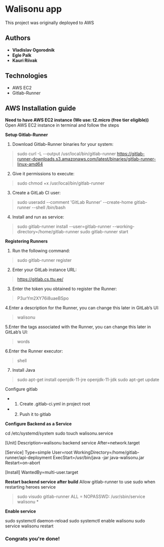 # Walisonu app

This project was originally deployed to AWS

## Authors

* **Vladislav Ogorodnik**
* **Egle Palk**
* **Kauri Riivak**

## Technologies

- AWS EC2
- Gitlab-Runner

## AWS Installation guide

**Need to have AWS EC2 instance (We use: t2.micro (free tier eligible))**
Open AWS EC2 instance in terminal and follow the steps

**Setup Gitlab-Runner**
1. Download Gitlab-Runner binaries for your system:
>sudo curl -L --output /usr/local/bin/gitlab-runner https://gitlab-runner-downloads.s3.amazonaws.com/latest/binaries/gitlab-runner-linux-amd64

2. Give it permissions to execute:
> sudo chmod +x /usr/local/bin/gitlab-runner

3. Create a GitLab CI user:
>sudo useradd --comment 'GitLab Runner' --create-home gitlab-runner --shell /bin/bash

4. Install and run as service:
>sudo gitlab-runner install --user=gitlab-runner --working-directory=/home/gitlab-runner
sudo gitlab-runner start

**Registering Runners**

1. Run the following command:
>sudo gitlab-runner register

2. Enter your GitLab instance URL:
>https://gitlab.cs.ttu.ee/

3. Enter the token you obtained to register the Runner:
>P3urYm2XY76i8uaeBSpo

4.Enter a description for the Runner, you can change this later in GitLab’s UI:
>walisonu

5.Enter the tags associated with the Runner, you can change this later in GitLab’s UI:
>words

6.Enter the Runner executor:
>shell

7. Install Java
>sudo apt-get install openjdk-11-jre openjdk-11-jdk
 sudo apt-get update


Configure gitlab
- 1. Create .gitlab-ci.yml in project root
- 2. Push it to gitlab

**Configure Backend as a Service**

cd /etc/systemd/system
sudo touch walisonu.service

[Unit]
Description=walisonu backend service
After=network.target

[Service]
Type=simple
User=root
WorkingDirectory=/home/gitlab-runner/api-deployment
ExecStart=/usr/bin/java -jar java-walisonu.jar
Restart=on-abort

[Install]
WantedBy=multi-user.target

**Restart backend service after build**
Allow gitlab-runner to use sudo when restarting heroes service
>sudo visudo
gitlab-runner ALL = NOPASSWD: /usr/sbin/service walisonu *

**Enable service**

sudo systemctl daemon-reload
sudo systemctl enable walisonu
sudo service walisonu restart
 

### **Congrats you're done!**




